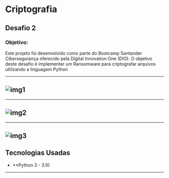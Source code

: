 <h1>Criptografia</h1>

<h2>Desafio 2</h2>

<h3>Objetivo:</h3>
<p>Este projeto foi desenvolvido como parte do Bootcamp Santander Cibersegurança oferecido pela Digital Innovation One (DIO). 
  O objetivo deste desafio é implementar um Ransomware para criptografar arquivos utilizando a linguagem Python</p>

-------------------------------------------------------
![img1](https://github.com/user-attachments/assets/f2ebac76-68ee-4289-a673-95136f90ed48)
-------------------------------------------------------

-------------------------------------------------------
![img2](https://github.com/user-attachments/assets/aeef3b4e-59dc-4d47-8774-a853ca9d4256)
-------------------------------------------------------

-------------------------------------------------------
![img3](https://github.com/user-attachments/assets/051fe1fe-06ad-47b5-8277-d45e582ce278)
-------------------------------------------------------

## Tecnologias Usadas

- **Python 3 - 3.10
-----------------------------------------------------------

